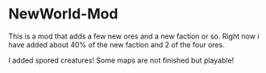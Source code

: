 # NewWorld-Mod
This is a mod that adds a few new ores and a new faction or so. Right now i have added about 40% of the new faction and 2 of the four ores.

I added spored creatures!
Some maps are not finished but playable!
